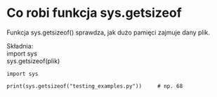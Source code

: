 # Co robi funkcja sys.getsizeof  
Funkcja sys.getsizeof() sprawdza, jak dużo pamięci zajmuje dany plik.  

Składnia:  
import sys  
sys.getsizeof(plik)  

```
import sys

print(sys.getsizeof("testing_examples.py"))     # np. 68
```
